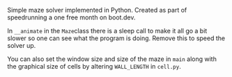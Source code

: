 Simple maze solver implemented in Python. Created as part of speedrunning a one free month on boot.dev.

In `__animate` in the `Maze`class there is a sleep call to make it all go a bit slower so one can see what the program is doing.
Remove this to speed the solver up.

You can also set the window size and size of the maze in `main` along with the graphical size of cells by altering `WALL_LENGTH` in `cell.py`.
